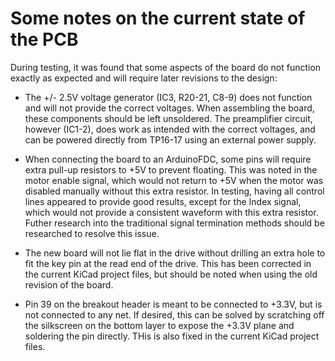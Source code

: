 # Some notes on the current state of the PCB

During testing, it was found that some aspects of the board do not function exactly as expected and will require later revisions to the design:

- The +/- 2.5V voltage generator (IC3, R20-21, C8-9) does not function and will not provide the correct voltages. When assembling the board, these components should be left unsoldered. The preamplifier circuit, however (IC1-2), does work as intended with the correct voltages, and can be powered directly from TP16-17 using an external power supply.

- When connecting the board to an ArduinoFDC, some pins will require extra pull-up resistors to +5V to prevent floating. This was noted in the motor enable signal, which would not return to +5V when the motor was disabled manually without this extra resistor. In testing, having all control lines appeared to provide good results, except for the Index signal, which would not provide a consistent waveform with this extra resistor. Futher research into the traditional signal termination methods should be researched to resolve this issue.

- The new board will not lie flat in the drive without drilling an extra hole to fit the key pin at the read end of the drive. This has been corrected in the current KiCad project files, but should be noted when using the old revision of the board.

- Pin 39 on the breakout header is meant to be connected to +3.3V, but is not connected to any net. If desired, this can be solved by scratching off the silkscreen on the bottom layer to expose the +3.3V plane and soldering the pin directly. THis is also fixed in the current KiCad project files.